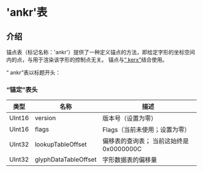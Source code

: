 # 'ankr'表

## 介绍

锚点表（标记名称：'ankr'）提供了一种定义锚点的方法，即给定字形的坐标空间内的点，与用于渲染该字形的控制点无关。 锚点与[“ kerx”](https://developer.apple.com/fonts/TrueType-Reference-Manual/RM06/Chap6kerx.html)结合使用。

“ ankr”表以标题开头：

### “锚定”表头

|类型|名称|描述|
|-|-|-|
|UInt16|version|版本号（设置为零）|
|UInt16|flags|Flags（当前未使用；设置为零）|
|UInt32|lookupTableOffset|偏移表的查询表； 当前这始终是0x0000000C|
|UInt32|glyphDataTableOffset|字形数据表的偏移量|

